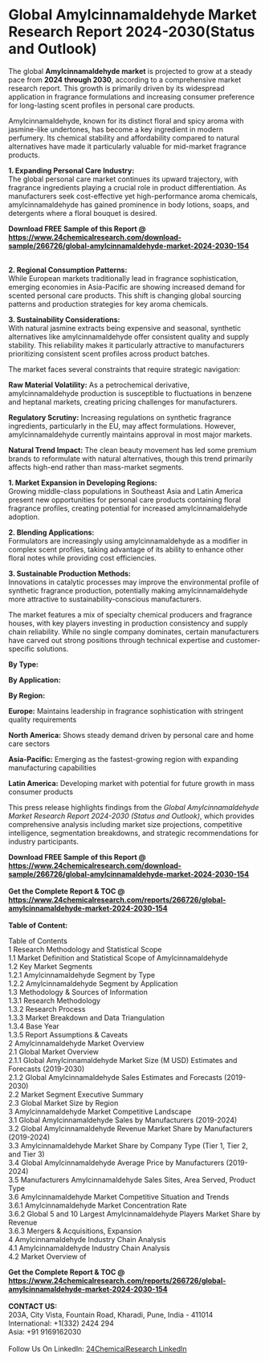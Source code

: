 <h1>Global Amylcinnamaldehyde Market Research Report 2024-2030(Status and Outlook)</h1><p>The global <strong>Amylcinnamaldehyde market</strong> is projected to grow at a steady pace from <strong>2024 through 2030</strong>, according to a comprehensive market research report. This growth is primarily driven by its widespread application in fragrance formulations and increasing consumer preference for long-lasting scent profiles in personal care products.</p><p>Amylcinnamaldehyde, known for its distinct floral and spicy aroma with jasmine-like undertones, has become a key ingredient in modern perfumery. Its chemical stability and affordability compared to natural alternatives have made it particularly valuable for mid-market fragrance products.</p><p><strong>1. Expanding Personal Care Industry:</strong><br>
The global personal care market continues its upward trajectory, with fragrance ingredients playing a crucial role in product differentiation. As manufacturers seek cost-effective yet high-performance aroma chemicals, amylcinnamaldehyde has gained prominence in body lotions, soaps, and detergents where a floral bouquet is desired.</p><div><b>Download FREE Sample of this Report @ 
            <a href="https://www.24chemicalresearch.com/download-sample/266726/global-amylcinnamaldehyde-market-2024-2030-154">
            https://www.24chemicalresearch.com/download-sample/266726/global-amylcinnamaldehyde-market-2024-2030-154</a></b></div><br><p><strong>2. Regional Consumption Patterns:</strong><br>
While European markets traditionally lead in fragrance sophistication, emerging economies in Asia-Pacific are showing increased demand for scented personal care products. This shift is changing global sourcing patterns and production strategies for key aroma chemicals.</p><p><strong>3. Sustainability Considerations:</strong><br>
With natural jasmine extracts being expensive and seasonal, synthetic alternatives like amylcinnamaldehyde offer consistent quality and supply stability. This reliability makes it particularly attractive to manufacturers prioritizing consistent scent profiles across product batches.</p><p>The market faces several constraints that require strategic navigation:</p><p><strong>Raw Material Volatility:</strong> As a petrochemical derivative, amylcinnamaldehyde production is susceptible to fluctuations in benzene and heptanal markets, creating pricing challenges for manufacturers.</p><p><strong>Regulatory Scrutiny:</strong> Increasing regulations on synthetic fragrance ingredients, particularly in the EU, may affect formulations. However, amylcinnamaldehyde currently maintains approval in most major markets.</p><p><strong>Natural Trend Impact:</strong> The clean beauty movement has led some premium brands to reformulate with natural alternatives, though this trend primarily affects high-end rather than mass-market segments.</p><p><strong>1. Market Expansion in Developing Regions:</strong><br>
Growing middle-class populations in Southeast Asia and Latin America present new opportunities for personal care products containing floral fragrance profiles, creating potential for increased amylcinnamaldehyde adoption.</p><p><strong>2. Blending Applications:</strong><br>
Formulators are increasingly using amylcinnamaldehyde as a modifier in complex scent profiles, taking advantage of its ability to enhance other floral notes while providing cost efficiencies.</p><p><strong>3. Sustainable Production Methods:</strong><br>
Innovations in catalytic processes may improve the environmental profile of synthetic fragrance production, potentially making amylcinnamaldehyde more attractive to sustainability-conscious manufacturers.</p><p>The market features a mix of specialty chemical producers and fragrance houses, with key players investing in production consistency and supply chain reliability. While no single company dominates, certain manufacturers have carved out strong positions through technical expertise and customer-specific solutions.</p><p><strong>By Type:</strong></p><p><strong>By Application:</strong></p><p><strong>By Region:</strong></p><p><strong>Europe:</strong> Maintains leadership in fragrance sophistication with stringent quality requirements</p><p><strong>North America:</strong> Shows steady demand driven by personal care and home care sectors</p><p><strong>Asia-Pacific:</strong> Emerging as the fastest-growing region with expanding manufacturing capabilities</p><p><strong>Latin America:</strong> Developing market with potential for future growth in mass consumer products</p><p>This press release highlights findings from the <em>Global Amylcinnamaldehyde Market Research Report 2024-2030 (Status and Outlook)</em>, which provides comprehensive analysis including market size projections, competitive intelligence, segmentation breakdowns, and strategic recommendations for industry participants.</p><div><b>Download FREE Sample of this Report @ 
            <a href="https://www.24chemicalresearch.com/download-sample/266726/global-amylcinnamaldehyde-market-2024-2030-154">
            https://www.24chemicalresearch.com/download-sample/266726/global-amylcinnamaldehyde-market-2024-2030-154</a></b></div><br><div><b>Get the Complete Report & TOC @ 
            <a href="https://www.24chemicalresearch.com/reports/266726/global-amylcinnamaldehyde-market-2024-2030-154">
            https://www.24chemicalresearch.com/reports/266726/global-amylcinnamaldehyde-market-2024-2030-154</a></b></div><br>
            <b>Table of Content:</b><p>Table of Contents<br />
1 Research Methodology and Statistical Scope<br />
1.1 Market Definition and Statistical Scope of Amylcinnamaldehyde<br />
1.2 Key Market Segments<br />
1.2.1 Amylcinnamaldehyde Segment by Type<br />
1.2.2 Amylcinnamaldehyde Segment by Application<br />
1.3 Methodology & Sources of Information<br />
1.3.1 Research Methodology<br />
1.3.2 Research Process<br />
1.3.3 Market Breakdown and Data Triangulation<br />
1.3.4 Base Year<br />
1.3.5 Report Assumptions & Caveats<br />
2 Amylcinnamaldehyde Market Overview<br />
2.1 Global Market Overview<br />
2.1.1 Global Amylcinnamaldehyde Market Size (M USD) Estimates and Forecasts (2019-2030)<br />
2.1.2 Global Amylcinnamaldehyde Sales Estimates and Forecasts (2019-2030)<br />
2.2 Market Segment Executive Summary<br />
2.3 Global Market Size by Region<br />
3 Amylcinnamaldehyde Market Competitive Landscape<br />
3.1 Global Amylcinnamaldehyde Sales by Manufacturers (2019-2024)<br />
3.2 Global Amylcinnamaldehyde Revenue Market Share by Manufacturers (2019-2024)<br />
3.3 Amylcinnamaldehyde Market Share by Company Type (Tier 1, Tier 2, and Tier 3)<br />
3.4 Global Amylcinnamaldehyde Average Price by Manufacturers (2019-2024)<br />
3.5 Manufacturers Amylcinnamaldehyde Sales Sites, Area Served, Product Type<br />
3.6 Amylcinnamaldehyde Market Competitive Situation and Trends<br />
3.6.1 Amylcinnamaldehyde Market Concentration Rate<br />
3.6.2 Global 5 and 10 Largest Amylcinnamaldehyde Players Market Share by Revenue<br />
3.6.3 Mergers & Acquisitions, Expansion<br />
4 Amylcinnamaldehyde Industry Chain Analysis<br />
4.1 Amylcinnamaldehyde Industry Chain Analysis<br />
4.2 Market Overview of</p><div><b>Get the Complete Report & TOC @ 
            <a href="https://www.24chemicalresearch.com/reports/266726/global-amylcinnamaldehyde-market-2024-2030-154">
            https://www.24chemicalresearch.com/reports/266726/global-amylcinnamaldehyde-market-2024-2030-154</a></b></div><br><b>CONTACT US:</b><br>
            203A, City Vista, Fountain Road, Kharadi, Pune, India - 411014<br>
            International: +1(332) 2424 294<br>
            Asia: +91 9169162030 <br><br>
            Follow Us On LinkedIn: <a href="https://www.linkedin.com/company/24chemicalresearch/">24ChemicalResearch LinkedIn</a>